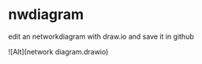 # nwdiagram

edit an networkdiagram with draw.io and save it in github

![Alt](network diagram.drawio)
